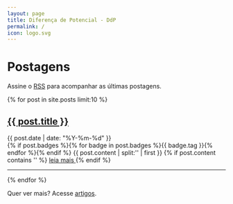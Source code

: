 ```yaml
---
layout: page
title: Diferença de Potencial - DdP
permalink: /
icon: logo.svg
---
```


# Postagens

<p>Assine o <a href="{{ site.baseurl }}/feed.xml">RSS</a> para acompanhar as últimas postagens.

<br>

{% for post in site.posts limit:10 %}
   <div class="post-preview">
   <h2><a href="{{ site.baseurl }}{{ post.url }}">{{ post.title }}</a></h2>
   <span class="post-date">{{ post.date | date: "%Y-%m-%d" }}</span><br>
   {% if post.badges %}{% for badge in post.badges %}<span class="badge badge-{{ badge.type }}">{{ badge.tag }}</span>{% endfor %}{% endif %}
   {{ post.content | split:'<!--more-->' | first }}
   {% if post.content contains '<!--more-->' %}
      <a href="{{ site.baseurl }}{{ post.url }}">leia mais </a>
   {% endif %} 
   </div>
   <hr>
{% endfor %}

Quer ver mais? Acesse <a href="{{ site.baseurl }}/archive/">artigos</a>.
